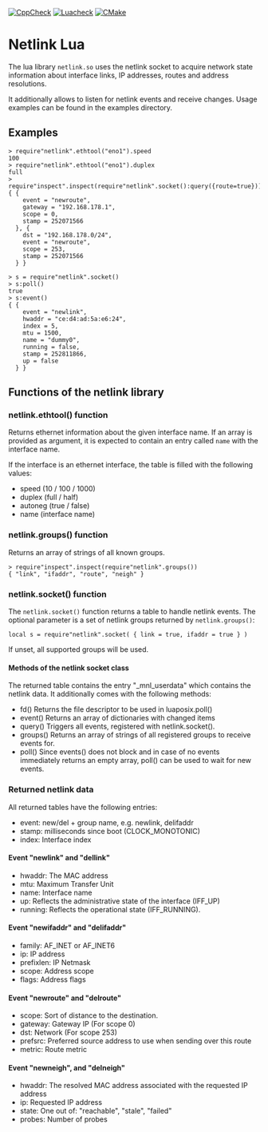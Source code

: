 [![CppCheck](https://github.com/chris2511/lua-netlink/actions/workflows/cppcheck.yml/badge.svg)](https://github.com/chris2511/lua-netlink/actions/workflows/cppcheck.yml)
[![Luacheck](https://github.com/chris2511/lua-netlink/actions/workflows/luacheck.yaml/badge.svg)](https://github.com/chris2511/lua-netlink/actions/workflows/luacheck.yaml)
[![CMake](https://github.com/chris2511/lua-netlink/actions/workflows/cmake.yml/badge.svg)](https://github.com/chris2511/lua-netlink/actions/workflows/cmake.yml)

# Netlink Lua

The lua library `netlink.so` uses the netlink socket to acquire
network state information about interface links, IP addresses, routes
and address resolutions.

It additionally allows to listen for netlink events and receive changes.
Usage examples can be found in the examples directory.

## Examples

```
> require"netlink".ethtool("eno1").speed
100
> require"netlink".ethtool("eno1").duplex
full
> require"inspect".inspect(require"netlink".socket():query({route=true}))
{ {
    event = "newroute",
    gateway = "192.168.178.1",
    scope = 0,
    stamp = 252071566
  }, {
    dst = "192.168.178.0/24",
    event = "newroute",
    scope = 253,
    stamp = 252071566
  } }
```

```
> s = require"netlink".socket()
> s:poll()
true
> s:event()
{ {
    event = "newlink",
    hwaddr = "ce:d4:ad:5a:e6:24",
    index = 5,
    mtu = 1500,
    name = "dummy0",
    running = false,
    stamp = 252811866,
    up = false
  } }
```

## Functions of the netlink library

### netlink.ethtool() function

Returns ethernet information about the given interface name.
If an array is provided as argument, it is expected to contain an entry
called `name` with the interface name.

If the interface is an ethernet interface,
the table is filled with the following values:

 - speed (10 / 100 / 1000)
 - duplex (full / half)
 - autoneg (true / false)
 - name (interface name)

### netlink.groups() function

Returns an array of strings of all known groups.
```
> require"inspect".inspect(require"netlink".groups())
{ "link", "ifaddr", "route", "neigh" }
```

### netlink.socket() function

The `netlink.socket()` function returns a table to handle netlink events.
The optional parameter is a set of netlink groups returned
by `netlink.groups()`:
```
local s = require"netlink".socket( { link = true, ifaddr = true } )
```
If unset, all supported groups will be used.

#### Methods of the netlink socket class

The returned table contains the entry "\_mnl\_userdata" which contains
the netlink data. It additionally comes with the following methods:

 - fd() Returns the file descriptor to be used in luaposix.poll()
 - event() Returns an array of dictionaries with changed items
 - query() Triggers all events, registered with netlink.socket().
 - groups() Returns an array of strings of all registered groups to
     receive events for.
 - poll() Since events() does not block and in case of no events immediately
     returns an empty array, poll() can be used to wait for new events.

### Returned netlink data

All returned tables have the following entries:

 - event: new/del + group name, e.g. newlink, delifaddr
 - stamp: milliseconds since boot (CLOCK\_MONOTONIC)
 - index: Interface index

#### Event "newlink" and "dellink"

 - hwaddr: The MAC address
 - mtu: Maximum Transfer Unit
 - name: Interface name
 - up: Reflects the administrative state of the interface (IFF\_UP)
 - running: Reflects the operational state (IFF\_RUNNING).

#### Event "newifaddr" and "delifaddr"

 - family: AF\_INET or AF\_INET6
 - ip: IP address
 - prefixlen: IP Netmask
 - scope: Address scope
 - flags: Address flags

#### Event "newroute" and "delroute"

 - scope: Sort of distance to the destination.
 - gateway: Gateway IP (For scope 0)
 - dst: Network (For scope 253)
 - prefsrc: Preferred source address to use when sending over this route
 - metric: Route metric

#### Event "newneigh", and "delneigh"

 - hwaddr: The resolved MAC address associated with the requested IP address
 - ip: Requested IP address
 - state: One out of: "reachable", "stale", "failed"
 - probes: Number of probes

